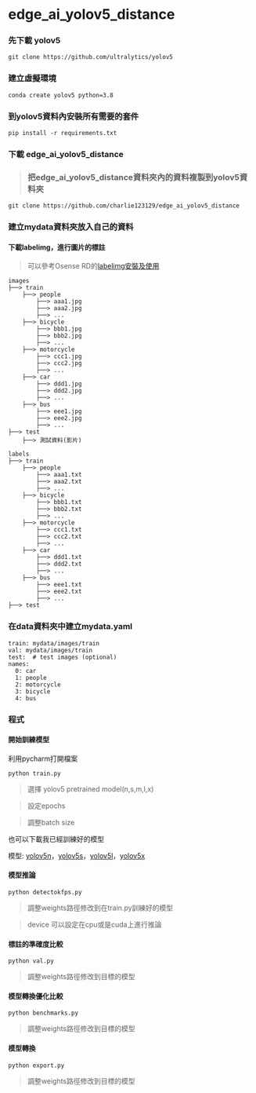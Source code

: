 # edge_ai_yolov5_distance
### 先下載 yolov5
```
git clone https://github.com/ultralytics/yolov5
```
### 建立虛擬環境
```
conda create yolov5 python=3.8
```
### 到yolov5資料內安裝所有需要的套件
```
pip install -r requirements.txt
```
### 下載 edge_ai_yolov5_distance
>### 把edge_ai_yolov5_distance資料夾內的資料複製到yolov5資料夾
```
git clone https://github.com/charlie123129/edge_ai_yolov5_distance
```

### 建立mydata資料夾放入自己的資料
#### 下載labelimg，進行圖片的標註 

>可以參考Osense RD的[labelimg安裝及使用](https://hackmd.io/@osense-rd-public/H1ekDPqBt
)
```
images
├──> train
    ├──> people
        ├──> aaa1.jpg
        ├──> aaa2.jpg
        ├──> ...
    ├──> bicycle
        ├──> bbb1.jpg
        ├──> bbb2.jpg
        ├──> ...
    ├──> motorcycle
        ├──> ccc1.jpg
        ├──> ccc2.jpg
        ├──> ...
    ├──> car
        ├──> ddd1.jpg
        ├──> ddd2.jpg
        ├──> ...
    ├──> bus
        ├──> eee1.jpg
        ├──> eee2.jpg
        ├──> ...
├──> test
    ├──> 測試資料(影片)
    
labels
├──> train
    ├──> people
        ├──> aaa1.txt
        ├──> aaa2.txt
        ├──> ...
    ├──> bicycle
        ├──> bbb1.txt
        ├──> bbb2.txt
        ├──> ...
    ├──> motorcycle
        ├──> ccc1.txt
        ├──> ccc2.txt
        ├──> ...
    ├──> car
        ├──> ddd1.txt
        ├──> ddd2.txt
        ├──> ...
    ├──> bus
        ├──> eee1.txt
        ├──> eee2.txt
        ├──> ...
├──> test

```


### 在data資料夾中建立mydata.yaml
```
train: mydata/images/train  
val: mydata/images/train  
test:  # test images (optional)
names:
  0: car
  1: people
  2: motorcycle
  3: bicycle
  4: bus
``` 
### 程式
#### 開始訓練模型
利用pycharm打開檔案
```
python train.py
```
>選擇 yolov5 pretrained model(n,s,m,l,x)

>設定epochs

>調整batch size
    
也可以下載我已經訓練好的模型

模型: [yolov5n](https://drive.google.com/drive/folders/1K6Cmw5afntxrE60opEUkKJL9bbef1Wjy?usp=drive_link)，[yolov5s](https://drive.google.com/drive/folders/13robTq2GvFvhzL27MX-V72BDdnh63vPD?usp=drive_link)，[yolov5l](https://drive.google.com/drive/folders/1PJ6Dm10NBw5YAPmJ3Z93ivkFzhHN8WiM?usp=drive_link)，[yolov5x](https://drive.google.com/drive/folders/1IFoxxRb1d622zvpLBirgcpCRqSMEqLEb?usp=drive_link)


 
#### 模型推論
```
python detectokfps.py
```
>調整weights路徑修改到在train.py訓練好的模型

>device 可以設定在cpu或是cuda上進行推論


#### 標註的準確度比較
```
python val.py
```
>調整weights路徑修改到目標的模型


#### 模型轉換優化比較
```
python benchmarks.py
```
>調整weights路徑修改到目標的模型


#### 模型轉換
```
python export.py
```
>調整weights路徑修改到目標的模型



